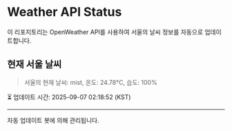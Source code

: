 
# Weather API Status

이 리포지토리는 OpenWeather API를 사용하여 서울의 날씨 정보를 자동으로 업데이트합니다.

## 현재 서울 날씨
> 서울의 현재 날씨: mist, 온도: 24.78°C, 습도: 100%

⏳ 업데이트 시간: 2025-09-07 02:18:52 (KST)

---
자동 업데이트 봇에 의해 관리됩니다.
